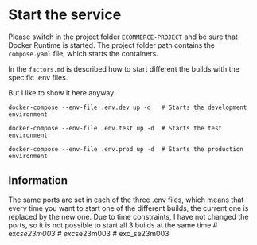 # Start the service

Please switch in the project folder `ECOMMERCE-PROJECT` and be sure that Docker Runtime is started.
The project folder path contains the `compose.yaml` file, which starts the containers.

In the `factors.md` is described how to start different the builds with the specific .env files.

But I like to show it here anyway:

`docker-compose --env-file .env.dev up -d   # Starts the development environment`

`docker-compose --env-file .env.test up -d  # Starts the test environment`

`docker-compose --env-file .env.prod up -d  # Starts the production environment`

## Information

The same ports are set in each of the three .env files, which means that every time you want to start one of the different builds, the current one is replaced by the new one. Due to time constraints, I have not changed the ports, so it is not possible to start all 3 builds at the same time.#   e x c _ s e 2 3 m 0 0 3  
 #   e x c _ s e 2 3 m 0 0 3  
 #   e x c _ s e 2 3 m 0 0 3  
 